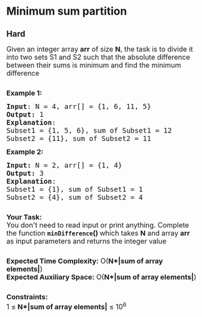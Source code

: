 # Minimum sum partition
##  Hard 
<div class="problem-statement">
                <p></p><p><span style="font-size:18px">Given an integer array <strong>arr</strong> of size <strong>N</strong>, the task is to divide it into two sets S1 and S2 such that the absolute difference between their sums is minimum and find the minimum difference</span></p>

<p><br>
<span style="font-size:18px"><strong>Example 1:</strong></span></p>

<pre><span style="font-size:18px"><strong>Input</strong>: N = 4, arr[] = {1, 6, 11, 5}</span> <span style="font-size:18px">
<strong>Output:</strong> 1
<strong>Explanation</strong>: </span>
<span style="font-size:18px">Subset1 = {1, 5, 6}, sum of Subset1 = 12 
Subset2 = {11}, sum of Subset2 = 11  </span> </pre>

<div><span style="font-size:18px"><strong>Example 2:</strong></span></div>

<pre><span style="font-size:18px"><strong>Input: </strong>N = 2, arr[] = {1, 4}
<strong>Output: </strong>3
<strong>Explanation</strong>: 
Subset1 = {1}, sum of Subset1 = 1
Subset2 = {4}, sum of Subset2 = 4</span></pre>

<p><br>
<span style="font-size:18px"><strong>Your Task:&nbsp;&nbsp;</strong><br>
You don't need to read input or print anything. Complete the function <strong><code>minDifference</code>()&nbsp;</strong>which takes <strong>N</strong> and array <strong>arr </strong>as input parameters and returns the integer value</span></p>

<p><br>
<span style="font-size:18px"><strong>Expected Time Complexity:</strong> O(<strong>N*|sum of array elements|</strong>)<br>
<strong>Expected Auxiliary Space:</strong> O(<strong>N*|sum of array elements|</strong>)</span></p>

<p><br>
<span style="font-size:18px"><strong>Constraints:</strong><br>
1 ≤&nbsp;<strong>N*|sum of array elements|</strong> ≤ 10<sup>6</sup></span></p>
 <p></p>
            </div>